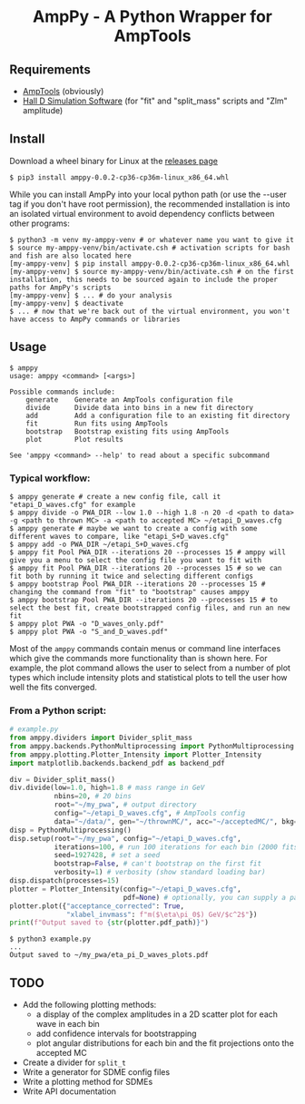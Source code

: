 <h1 align="center">AmpPy - A Python Wrapper for AmpTools</h1>


## Requirements
* [AmpTools](https://github.com/mashephe/AmpTools/tree/master/AmpTools) (obviously)
* [Hall D Simulation Software](https://github.com/JeffersonLab/halld_sim) (for "fit" and "split_mass" scripts and "Zlm" amplitude)

## Install
Download a wheel binary for Linux at the [releases page](https://github.com/denehoffman/amppy/releases)
```shell
$ pip3 install amppy-0.0.2-cp36-cp36m-linux_x86_64.whl
```
While you can install AmpPy into your local python path (or use the --user tag if you don't have root permission), the recommended installation is into an isolated virtual environment to avoid dependency conflicts between other programs:
```shell
$ python3 -m venv my-amppy-venv # or whatever name you want to give it
$ source my-amppy-venv/bin/activate.csh # activation scripts for bash and fish are also located here
[my-amppy-venv] $ pip install amppy-0.0.2-cp36-cp36m-linux_x86_64.whl
[my-amppy-venv] $ source my-amppy-venv/bin/activate.csh # on the first installation, this needs to be sourced again to include the proper paths for AmpPy's scripts
[my-amppy-venv] $ ... # do your analysis
[my-amppy-venv] $ deactivate
$ ... # now that we're back out of the virtual environment, you won't have access to AmpPy commands or libraries
```

## Usage
```shell
$ amppy
usage: amppy <command> [<args>]

Possible commands include:
    generate    Generate an AmpTools configuration file
    divide      Divide data into bins in a new fit directory
    add         Add a configuration file to an existing fit directory
    fit         Run fits using AmpTools
    bootstrap   Bootstrap existing fits using AmpTools
    plot        Plot results

See 'amppy <command> --help' to read about a specific subcommand
```
### Typical workflow:
```shell
$ amppy generate # create a new config file, call it "etapi_D_waves.cfg" for example
$ amppy divide -o PWA_DIR --low 1.0 --high 1.8 -n 20 -d <path to data> -g <path to thrown MC> -a <path to accepted MC> ~/etapi_D_waves.cfg
$ amppy generate # maybe we want to create a config with some different waves to compare, like "etapi_S+D_waves.cfg"
$ amppy add -o PWA_DIR ~/etapi_S+D_waves.cfg
$ amppy fit Pool PWA_DIR --iterations 20 --processes 15 # amppy will give you a menu to select the config file you want to fit with
$ amppy fit Pool PWA_DIR --iterations 20 --processes 15 # so we can fit both by running it twice and selecting different configs
$ amppy bootstrap Pool PWA_DIR --iterations 20 --processes 15 # changing the command from "fit" to "bootstrap" causes amppy
$ amppy bootstrap Pool PWA_DIR --iterations 20 --processes 15 # to select the best fit, create bootstrapped config files, and run an new fit
$ amppy plot PWA -o "D_waves_only.pdf"
$ amppy plot PWA -o "S_and_D_waves.pdf"
```
Most of the ```amppy``` commands contain menus or command line interfaces which give the commands more functionality than is shown here. For example, the plot command allows the user to select from a number of plot types which include intensity plots and statistical plots to tell the user how well the fits converged.

### From a Python script:
```py
# example.py
from amppy.dividers import Divider_split_mass
from amppy.backends.PythonMultiprocessing import PythonMultiprocessing
from amppy.plotting.Plotter_Intensity import Plotter_Intensity
import matplotlib.backends.backend_pdf as backend_pdf

div = Divider_split_mass()
div.divide(low=1.0, high=1.8 # mass range in GeV
           nbins=20, # 20 bins
           root="~/my_pwa", # output directory
           config="~/etapi_D_waves.cfg", # AmpTools config
           data="~/data/", gen="~/thrownMC/", acc="~/acceptedMC/", bkg=None) # locations of ROOT flat trees for AmpTools
disp = PythonMultiprocessing()
disp.setup(root="~/my_pwa", config="~/etapi_D_waves.cfg",
           iterations=100, # run 100 iterations for each bin (2000 fits total)
           seed=1927428, # set a seed
           bootstrap=False, # can't bootstrap on the first fit
           verbosity=1) # verbosity (show standard loading bar)
disp.dispatch(processes=15)
plotter = Plotter_Intensity(config="~/etapi_D_waves.cfg",
                            pdf=None) # optionally, you can supply a path
plotter.plot({"acceptance_corrected": True,
              "xlabel_invmass": f"m($\eta\pi_0$) GeV/$c^2$"})
print(f"Output saved to {str(plotter.pdf_path)}")
```
```shell
$ python3 example.py
...
Output saved to ~/my_pwa/eta_pi_D_waves_plots.pdf
```

## TODO
* Add the following plotting methods:
    * a display of the complex amplitudes in a 2D scatter plot for each wave in each bin
    * add confidence intervals for bootstrapping
    * plot angular distributions for each bin and the fit projections onto the accepted MC
* Create a divider for ```split_t```
* Write a generator for SDME config files
* Write a plotting method for SDMEs
* Write API documentation
